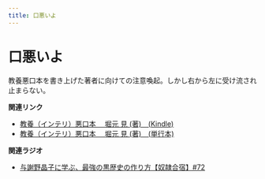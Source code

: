 ```yaml
---
title: 口悪いよ
---
```


# 口悪いよ


教養悪口本を書き上げた著者に向けての注意喚起。しかし右から左に受け流され止まらない。

**関連リンク**

-   [教養（インテリ）悪口本 　堀元 見
    (著)　(Kindle)](https://amzn.to/32DleO2)
-   [教養（インテリ）悪口本 　堀元 見
    (著)　(単行本)](https://amzn.to/3Jj42hL)

**関連ラジオ**

-   [与謝野晶子に学ぶ、最強の黒歴史の作り方【奴隷合宿】#72](https://www.youtube.com/watch?v=CX-57sNSZeE)
